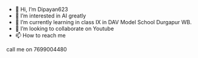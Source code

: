 - 👋 Hi, I’m Dipayan623
- 👀 I’m interested in AI greatly
- 🌱 I’m currently learning in class IX in DAV Model School Durgapur WB.
- 💞️ I’m looking to collaborate on Youtube
- 📫 How to reach me 

call me on 7699004480

<!---
Dipayan623/Dipayan623 is a ✨ special ✨ repository because its `README.md` (this file) appears on your GitHub profile.
You can click the Preview link to take a look at your changes.
--->

